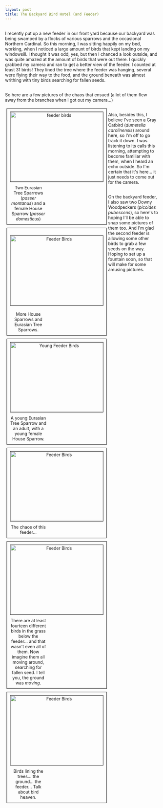 ```yaml
---
layout: post
title: The Backyard Bird Hotel (and Feeder)
---
```

<style>
div.img {
    margin: 5px;
    padding: 5px;
    border: 1px solid #000000;
    height: auto;
    width: auto;
    float: left;
    text-align: center;
}	

div.img img {
    display: inline;
    margin: 5px;
    border: 1px solid #000000;
}

div.img a:hover img {
    border: 1px solid #000000;
}

div.desc {
  text-align: center;
  font-weight: normal;
  width: 120px;
  margin: 5px;
}
</style>

<br>I recently put up a new feeder in our front yard because our backyard was being swamped by a flocks of various sparrows and the occasional Northern Cardinal. So this morning, I was sitting happily on my bed, working, when I noticed a large amount of birds that kept landing on my windowsill. I thought it was odd, yes, but then I chanced a look outside, and was quite amazed at the amount of birds that were out there. I quickly grabbed my camera and ran to get a better view of the feeder. I counted at least 31 birds! They lined the tree where the feeder was hanging, several were flying their way to the food, and the ground beneath was almost writhing with tiny birds searching for fallen seeds. </br>

<br>So here are a few pictures of the chaos that ensued (a lot of them flew away from the branches when I got out my camera...)  </br>

<div class="img">
 <a target="_blank" href="feeder birds"><img src="https://lh3.googleusercontent.com/WIvzodUd0jSOPeTBaMdnCQf3GBMXrw_N2uwCDhOPDQU=w892-h669-no" alt="feeder birds" width="304px" height="228px"></a>
 <div class="desc">Two Eurasian Tree Sparrows (<i>passer montanus</i>) and a female House Sparrow (<i>passer domesticus</i>)</div>
</div>
<div class="img">

 <a target="_blank" href="feeder birds"> <img src="https://lh3.googleusercontent.com/MZGN0VA07Wp8cDrkunjh1hONcbLYrZRoxXk5NScO8Qc=w892-h669-no" alt="Feeder Birds" width="304px" height="228px"></a>

<div class="desc"> More House Sparrows and Eurasian Tree Sparrows.</div>

</div>
 
<div class="img">
 <a target="_blank" href="Young Feeder birds"><img src="https://lh3.googleusercontent.com/Mq1Q592Gp9eR3mgLQwQv3mRjzvwwubsomBi_t6pLKs8=w892-h669-no" alt="Young Feeder Birds" width="304px" height="228px"></a>
 <div class="desc">A young Eurasian Tree Sparrow and an adult, with a young female House Sparrow.</div>
</div>

<div class="img">
 <a target="_blank" href="https://lh3.googleusercontent.com/l9PBfQNIPFtYybwxlzTEuHddbH4q4nrs3tNqfxewAXw=w892-h669-no"><img src="https://lh3.googleusercontent.com/l9PBfQNIPFtYybwxlzTEuHddbH4q4nrs3tNqfxewAXw=w892-h669-no" alt="Feeder Birds" width="304px" height="228px"></a>
 <div class="desc">The chaos of this feeder...</div>
</div>

<div class="img">
 <a target="_blank" href="https://lh3.googleusercontent.com/lx3Pl8eaD7QX2-okhV3uuO5y-ReMyakRGipFHi5hTqM=w892-h669-no" style="width:304px;height:228px;"><img src="https://lh3.googleusercontent.com/lx3Pl8eaD7QX2-okhV3uuO5y-ReMyakRGipFHi5hTqM=w892-h669-no" style="width:304px;height:228px;" alt="Feeder Birds" width="304px" height="228px"></a>
 <div class="desc">There are at least fourteen different birds in the grass below the feeder... and that wasn't even all of them. Now imagine them all moving around, searching for fallen seed. I tell you, the ground was <i>moving</i>.</div>
</div>

<div class="img">
 <a target="_blank" href="https://lh3.googleusercontent.com/_nb9qkXz7Jwg5Sw7a-uiFlEGz6Cy8IO1hT3fl7JA_ps=w892-h669-no"><img src="https://lh3.googleusercontent.com/_nb9qkXz7Jwg5Sw7a-uiFlEGz6Cy8IO1hT3fl7JA_ps=w892-h669-no" alt="Feeder Birds" width="304px" height="228px"></a>
 <div class="desc">Birds lining the trees... the ground... the feeder... Talk about bird heaven.</div>
</div>

<br>Also, besides this, I believe I've seen a Gray Catbird (<i>dumetella carolinensis</i>) around here, so I'm off to go track it down. I was listening to its calls this morning, attempting to become familiar with them, when I heard an echo outside. So I'm certain that it's here... it just needs to come out for the camera. </br>  

<br>On the backyard feeder, I also saw two Downy Woodpeckers (<i>picoides pubescens</i>), so here's to hoping I'll be able to snap some pictures of them too. And I'm glad the second feeder is allowing some other birds to grab a few seeds on the way. Hoping to set up a fountain soon, so that will make for some amusing pictures.    </br> 
